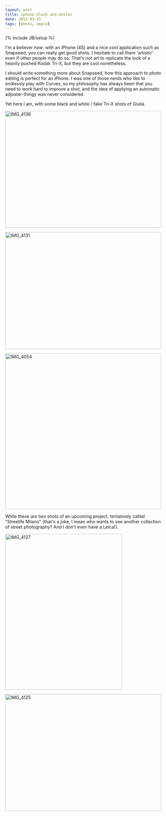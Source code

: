 ```yaml
---
layout: post
title: iphone black and whites
date: 2012-03-15
tags: [photo, apple]
---
```

{% include JB/setup %} 

I'm a believer now: with an iPhone (4S) and a nice cool application such as Snapseed, you can really get good shots. I hesitate to call them 'artistic' even if other people may do so. That's not art to replicate the look of a heavily pushed Kodak Tri-X, but they are cool nonetheless.

I should write something more about Snapseed, how this approach to photo editing is perfect for an iPhone.  I was one of those nerds who like to endlessly play with Curves, so my philosophy has always been that you need to work hard to improve a shot, and the idea of applying an automatic adjuster-thingy was never considered. 

Yet here I am, with some black and white / fake Tri-X shots of Giulia.

<a href="http://www.flickr.com/photos/aadm/6983344749/" title="IMG_4136 by aadm, on Flickr"><img src="http://farm8.staticflickr.com/7187/6983344749_1c64baf54e.jpg" width="500" height="375" alt="IMG_4136"></a>

<a href="http://www.flickr.com/photos/aadm/6983336813/" title="IMG_4131 by aadm, on Flickr"><img src="http://farm8.staticflickr.com/7044/6983336813_210d1e91dd.jpg" width="500" height="375" alt="IMG_4131"></a>

<a href="http://www.flickr.com/photos/aadm/6983337201/" title="IMG_4054 by aadm, on Flickr"><img src="http://farm8.staticflickr.com/7197/6983337201_367a41eaaf.jpg" width="500" height="500" alt="IMG_4054"></a>

While these are two shots of an upcoming project, tentatively called "Streelife Milano" (that's a joke, I mean who wants to see another collection of street photography? And I don't even have a Leica!).

<a href="http://www.flickr.com/photos/aadm/6983335843/" title="IMG_4127 by aadm, on Flickr"><img src="http://farm8.staticflickr.com/7189/6983335843_1cc9e8582b.jpg" width="375" height="500" alt="IMG_4127"></a>

<a href="http://www.flickr.com/photos/aadm/6837212106/" title="IMG_4125 by aadm, on Flickr"><img src="http://farm8.staticflickr.com/7178/6837212106_ed0b3bedcd.jpg" width="500" height="375" alt="IMG_4125"></a>
